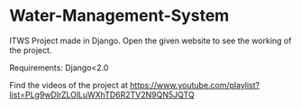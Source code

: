 # Water-Management-System
ITWS Project made in Django. Open the given website to see the working of the project.

Requirements: Django<2.0

Find the videos of the project at https://www.youtube.com/playlist?list=PLg9wDlrZLOlLuWXhTD6R2TV2N9QN5JQTQ
